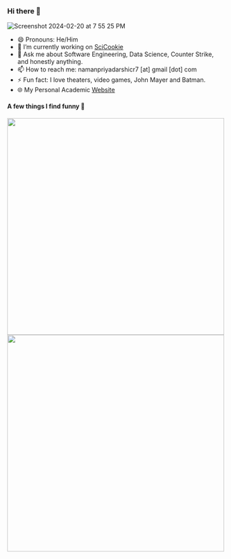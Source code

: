 ### Hi there 👋

![Screenshot 2024-02-20 at 7 55 25 PM](https://github.com/Naman-Priyadarshi/Naman-Priyadarshi/assets/77211855/8882bc5b-ebd4-4d1a-9c13-f1bb20754ff8)

- 😄 Pronouns: He/Him
- 🔭 I’m currently working on [SciCookie](https://github.com/osl-incubator/scicookie)
- 💬 Ask me about Software Engineering, Data Science, Counter Strike, and honestly anything.
- 📫 How to reach me: namanpriyadarshicr7 [at] gmail [dot] com
- ⚡ Fun fact: I love theaters, video games, John Mayer and Batman. 
- 🌐 My Personal Academic [Website](https://naman-priyadarshi.github.io)

#### A few things I find funny 🤥
<img src="https://github.com/Naman-Priyadarshi/Naman-Priyadarshi/assets/77211855/17f109f3-0d17-4f64-af83-b361e5d97ade" width="500" height="500">


<img src="https://github.com/Naman-Priyadarshi/Naman-Priyadarshi/assets/77211855/ab2f1808-bda0-4a05-b4d5-19ee186d736f" width="500" height="500">
